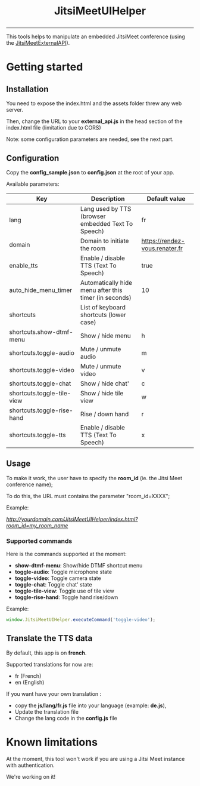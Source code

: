 # <p align="center">JitsiMeetUIHelper</p>

<hr />

This tools helps to manipulate an embedded JitsiMeet conference (using the [JitsiMeetExternalAPI](https://jitsi.github.io/handbook/docs/dev-guide/dev-guide-iframe/)).


# Getting started

## Installation

You need to expose the index.html and the assets folder threw any web server.

Then, change the URL to your **external_api.js** in the head section of the index.html file (limitation due to CORS)

Note: some configuration parameters are needed, see the next part.

## Configuration

Copy the **config_sample.json** to **config.json** at the root of your app.

Available parameters:

| Key                        | Description                                           | Default value                  |
|----------------------------|-------------------------------------------------------|--------------------------------|
| lang                       | Lang used by TTS (browser embedded Text To Speech)    | fr                             |
| domain                     | Domain to initiate the room                           | https://rendez-vous.renater.fr |
| enable_tts                 | Enable / disable TTS (Text To Speech)                 | true                           |
| auto_hide_menu_timer       | Automatically hide menu after this timer (in seconds) | 10                             |
| shortcuts                  | List of keyboard shortcuts (lower case)               |                                |
| shortcuts.show-dtmf-menu   | Show / hide menu                                      | h                              |
| shortcuts.toggle-audio     | Mute / unmute audio                                   | m                              |
| shortcuts.toggle-video     | Mute / unmute video                                   | v                              |
| shortcuts.toggle-chat      | Show / hide chat'                                     | c                              |
| shortcuts.toggle-tile-view | Show / hide tile view                                 | w                              |
| shortcuts.toggle-rise-hand | Rise / down hand                                      | r                              |
| shortcuts.toggle-tts       | Enable / disable TTS (Text To Speech)                 | x                              |

 

## Usage

To make it work, the user have to specify the **room_id** (ie. the Jitsi Meet conference name);

To do this, the URL must contains the parameter "room_id=XXXX";

Example: 

*http://yourdomain.com/JitsiMeetUIHelper/index.html?room_id=my_room_name*

### Supported commands

Here is the commands supported at the moment:
* **show-dtmf-menu**: Show/hide DTMF shortcut menu
* **toggle-audio**: Toggle microphone state
* **toggle-video**: Toggle camera state
* **toggle-chat**: Toggle chat' state
* **toggle-tile-view**: Toggle use of tile view
* **toggle-rise-hand**: Toggle hand rise/down


Example:
```javascript
window.JitsiMeetUIHelper.executeCommand('toggle-video');
```




## Translate the TTS data

By default, this app is on **french**.

Supported translations for now are:
* fr (French)
* en (English)

If you want have your own translation :
 * copy the **js/lang/fr.js** file into your language (example: **de.js**),
 * Update the translation file
 * Change the lang code in the **config.js** file

# Known limitations

At the moment, this tool won't work if you are using a Jitsi Meet instance with authentication.

We're working on it!